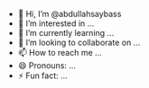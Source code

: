 - 👋 Hi, I’m @abdullahsaybass
- 👀 I’m interested in ...
- 🌱 I’m currently learning ...
- 💞️ I’m looking to collaborate on ...
- 📫 How to reach me ...
- 😄 Pronouns: ...
- ⚡ Fun fact: ...

<!---
abdullahsaybass/abdullahsaybass is a ✨ special ✨ repository because its `README.md` (this file) appears on your GitHub profile.
You can click the Preview link to take a look at your changes.
--->
